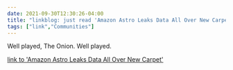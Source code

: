 ```yaml
---
date: 2021-09-30T12:30:26-04:00
title: "linkblog: just read 'Amazon Astro Leaks Data All Over New Carpet'"
tags: ["link","Communities"]
---
```

Well played, The Onion. Well played.
 
[link to 'Amazon Astro Leaks Data All Over New Carpet'](https://www.theonion.com/amazon-astro-leaks-data-all-over-new-carpet-1847774974)
